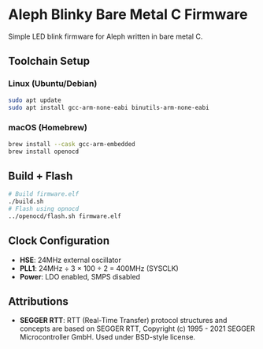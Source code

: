 # Aleph Blinky Bare Metal C Firmware

Simple LED blink firmware for Aleph written in bare metal C.

## Toolchain Setup

### Linux (Ubuntu/Debian)
```bash
sudo apt update
sudo apt install gcc-arm-none-eabi binutils-arm-none-eabi
```

### macOS (Homebrew)
```bash
brew install --cask gcc-arm-embedded
brew install openocd
```

## Build + Flash

```bash
# Build firmware.elf
./build.sh
# Flash using opnocd
../openocd/flash.sh firmware.elf
```

## Clock Configuration

- **HSE**: 24MHz external oscillator
- **PLL1**: 24MHz ÷ 3 × 100 ÷ 2 = 400MHz (SYSCLK)
- **Power**: LDO enabled, SMPS disabled

## Attributions

- **SEGGER RTT**: RTT (Real-Time Transfer) protocol structures and concepts are based on SEGGER RTT, Copyright (c) 1995 - 2021 SEGGER Microcontroller GmbH. Used under BSD-style license.
